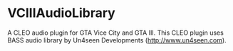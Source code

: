 # VCIIIAudioLibrary
A CLEO audio plugin for GTA Vice City and GTA III.
This CLEO plugin uses BASS audio library by Un4seen Developments (http://www.un4seen.com).

